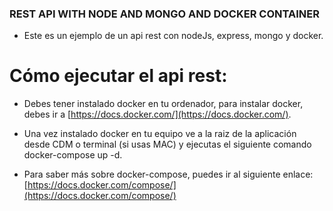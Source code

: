### REST API WITH NODE AND MONGO AND DOCKER CONTAINER

- Este es un ejemplo de un api rest con nodeJs, express, mongo y docker.

# Cómo ejecutar el api rest:

- Debes tener instalado docker en tu ordenador, para instalar docker, debes ir a [https://docs.docker.com/](https://docs.docker.com/).

- Una vez instalado docker en tu equipo ve a la raiz de la aplicación desde CDM o terminal (si usas MAC) y ejecutas el siguiente comando docker-compose up -d.

- Para saber más sobre docker-compose, puedes ir al siguiente enlace: [https://docs.docker.com/compose/](https://docs.docker.com/compose/)
